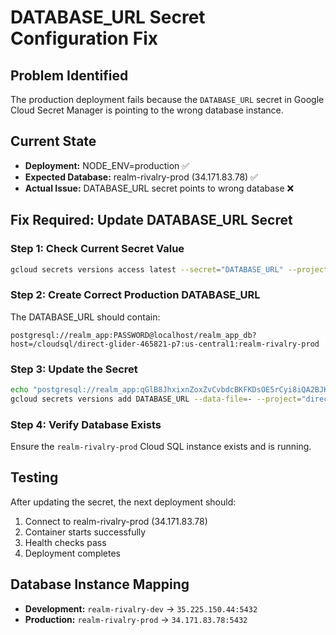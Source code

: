 # DATABASE_URL Secret Configuration Fix

## Problem Identified
The production deployment fails because the `DATABASE_URL` secret in Google Cloud Secret Manager is pointing to the wrong database instance.

## Current State
- **Deployment:** NODE_ENV=production ✅
- **Expected Database:** realm-rivalry-prod (34.171.83.78) ✅  
- **Actual Issue:** DATABASE_URL secret points to wrong database ❌

## Fix Required: Update DATABASE_URL Secret

### Step 1: Check Current Secret Value
```bash
gcloud secrets versions access latest --secret="DATABASE_URL" --project="direct-glider-465821-p7"
```

### Step 2: Create Correct Production DATABASE_URL
The DATABASE_URL should contain:
```
postgresql://realm_app:PASSWORD@localhost/realm_app_db?host=/cloudsql/direct-glider-465821-p7:us-central1:realm-rivalry-prod
```

### Step 3: Update the Secret
```bash
echo "postgresql://realm_app:qGlB8JhxixnZoxZvCvbdcBKFKDsOE5rCyi8iQA2BJKw=@localhost/realm_app_db?host=/cloudsql/direct-glider-465821-p7:us-central1:realm-rivalry-prod" | \
gcloud secrets versions add DATABASE_URL --data-file=- --project="direct-glider-465821-p7"
```

### Step 4: Verify Database Exists
Ensure the `realm-rivalry-prod` Cloud SQL instance exists and is running.

## Testing
After updating the secret, the next deployment should:
1. Connect to realm-rivalry-prod (34.171.83.78)
2. Container starts successfully
3. Health checks pass
4. Deployment completes

## Database Instance Mapping
- **Development:** `realm-rivalry-dev` → `35.225.150.44:5432`
- **Production:** `realm-rivalry-prod` → `34.171.83.78:5432`